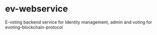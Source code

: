 # ev-webservice
E-voting backend service for Identity management, admin and voting for evoting-blockchain-protocol
